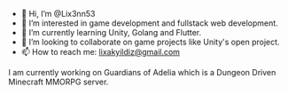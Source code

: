 - 👋 Hi, I’m @Lix3nn53
- 👀 I’m interested in game development and fullstack web development.
- 🌱 I’m currently learning Unity, Golang and Flutter.
- 💞️ I’m looking to collaborate on game projects like Unity's open project.
- 📫 How to reach me: lixakyildiz@gmail.com

I am currently working on Guardians of Adelia which is a Dungeon Driven Minecraft MMORPG server.

<!---
Lix3nn53/Lix3nn53 is a ✨ special ✨ repository because its `README.md` (this file) appears on your GitHub profile.
You can click the Preview link to take a look at your changes.
--->
